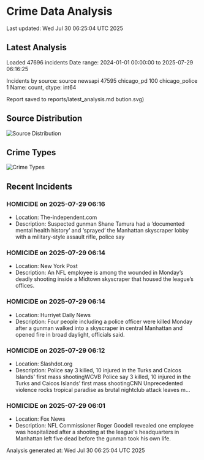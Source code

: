 # Crime Data Analysis
Last updated: Wed Jul 30 06:25:04 UTC 2025

## Latest Analysis

Loaded 47696 incidents
Date range: 2024-01-01 00:00:00 to 2025-07-29 06:16:25

Incidents by source:
source
newsapi           47595
chicago_pd          100
chicago_police        1
Name: count, dtype: int64

Report saved to reports/latest_analysis.md
bution.svg)

## Source Distribution
![Source Distribution](images/source_distribution.svg)

## Crime Types
![Crime Types](images/crime_types.svg)

## Recent Incidents

### HOMICIDE on 2025-07-29 06:16
- Location: The-independent.com
- Description: Suspected gunman Shane Tamura had a ‘documented mental health history’ and ‘sprayed’ the Manhattan skyscraper lobby with a military-style assault rifle, police say


### HOMICIDE on 2025-07-29 06:14
- Location: New York Post
- Description: An NFL employee is among the wounded in Monday’s deadly shooting inside a Midtown skyscraper that housed the league’s offices.


### HOMICIDE on 2025-07-29 06:14
- Location: Hurriyet Daily News
- Description: Four people including a police officer were killed Monday after a gunman walked into a skyscraper in central Manhattan and opened fire in broad daylight, officials said.


### HOMICIDE on 2025-07-29 06:12
- Location: Slashdot.org
- Description: Police say 3 killed, 10 injured in the Turks and Caicos Islands' first mass shootingWCVB Police say 3 killed, 10 injured in the Turks and Caicos Islands’ first mass shootingCNN Unprecedented violence rocks tropical paradise as brutal nightclub attack leaves m…


### HOMICIDE on 2025-07-29 06:01
- Location: Fox News
- Description: NFL Commissioner Roger Goodell revealed one employee was hospitalized after a shooting at the league's headquarters in Manhattan left five dead before the gunman took his own life.

Analysis generated at: Wed Jul 30 06:25:04 UTC 2025
